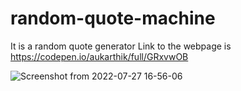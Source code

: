 # random-quote-machine
It is a random quote generator
Link to the webpage is https://codepen.io/aukarthik/full/GRxvwOB


![Screenshot from 2022-07-27 16-56-06](https://user-images.githubusercontent.com/88822983/181236658-f9ed94b8-3824-48de-98db-665a5e6eb9b2.png)
